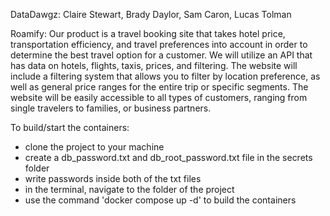 DataDawgz: Claire Stewart, Brady Daylor, Sam Caron, Lucas Tolman

Roamify: 
Our product is a travel booking site that takes hotel price, transportation efficiency, and travel preferences into account in order to determine the best travel option for a customer. We will utilize an API that has data on hotels, flights, taxis, prices, and filtering. The website will include a filtering system that allows you to filter by location preference, as well as general price ranges for the entire trip or specific segments. The website will be easily accessible to all types of customers, ranging from single travelers to families, or business partners. 

To build/start the containers:
- clone the project to your machine
- create a db_password.txt and db_root_password.txt file in the secrets folder
- write passwords inside both of the txt files
- in the terminal, navigate to the folder of the project
- use the command 'docker compose up -d' to build the containers







